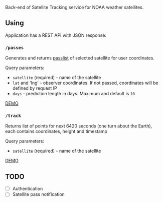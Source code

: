 Back-end of Satellite Tracking service for NOAA weather satellites.

## Using

Application has a REST API with JSON response:

### `/passes`

Generates and returns [passlist](https://en.wikipedia.org/wiki/Pass_(spaceflight)) of selected satellite for user coordinates.

Query parameters:
* `satellite` (required) - name of the satellite
* `lat` and 'lng' - observer coordinates. If not passed, coordinates will be defined by request IP
* `days` - prediction length in days. Maximum and default is `10`

[DEMO](https://satracker.herokuapp.com/passes?satellite=noaa-19&lat=48.0225&lng=37.8143&days=3)

### `/track`

Returns list of points for next 6420 seconds (one turn about the Earth), each contains coordinates, height and timestamp

Query parameters:
* `satellite` (required) - name of the satellite

[DEMO](https://satracker.herokuapp.com/track?satellite=noaa-19)

## TODO

- [ ] Authentication
- [ ] Satellite pass notification
